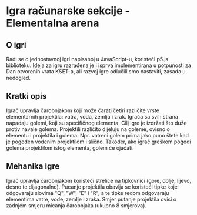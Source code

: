 # Igra računarske sekcije - Elementalna arena
## O igri
Radi se o jednostavnoj igri napisanoj u JavaScript-u, koristeći p5.js biblioteku. Ideja za igru razrađena je i isprva implementirana u potpunosti za Dan otvorenih vrata KSET-a, ali razvoj igre odlučili smo nastaviti, zasada u nedogled.
## Kratki opis
Igrač upravlja čarobnjakom koji može čarati četiri različite vrste elementarnih projektila: vatra, voda, zemlja i zrak. Igrača sa svih strana napadaju golemi, koji su specifičnog elementa. Cilj igre je izdržati što duže protiv navale golema.
	Projektili različito dijeluju na goleme, ovisno o elementu i projektila i golema. Npr. vatreni golem prima jako puno štete kad je pogođen vodenim projektilom i slično. Također, ako igrač greškom pogodi golema projektilom istog elementa, golem će ojačati.
## Mehanika igre
Igrač upravlja čarobnjakom koristeći strelice na tipkovnici (gore, dolje, lijevo, desno te dijagonalno). Pucanje projektila obavlja se koristeći tipke koje odgovaraju slovima "Q", "W", "E" i "R", a te tipke redom odgovaraju elementima vatre, vode, zemlje i zraka. Smjer putanje projektila ovisi o zadnjem smjeru micanja čarobnjaka (ukupno 8 smjerova).
